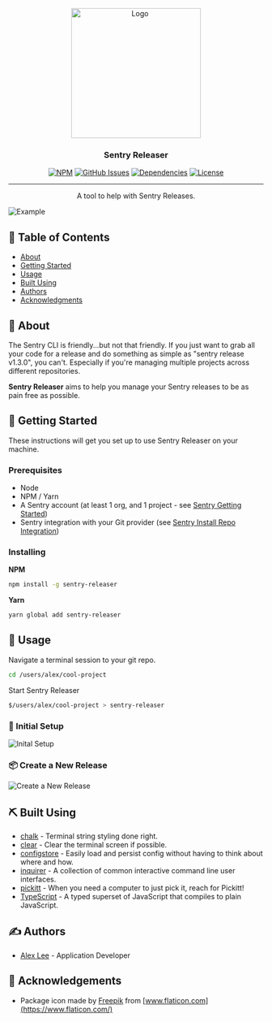 <p align="center">
  <a href="https://github.com/alexlee-dev/sentry-releaser" rel="noopener">
 <img width=256px height=256px src="https://res.cloudinary.com/alexlee-dev/image/upload/v1590418214/sentry-releaser/sentry-releaser.svg" alt="Logo"></a>
</p>

<h3 align="center">Sentry Releaser</h3>

<div align="center">

[![NPM](https://img.shields.io/npm/v/sentry-releaser.svg)](https://www.npmjs.com/package/sentry-releaser)
[![GitHub Issues](https://img.shields.io/github/issues/alexlee-dev/sentry-releaser)](https://github.com/alexlee-dev/sentry-releaser/issues)
[![Dependencies](https://img.shields.io/david/alexlee-dev/sentry-releaser)](https://github.com/alexlee-dev/sentry-releaser)
[![License](https://img.shields.io/badge/license-MIT-blue.svg)](/LICENSE)

</div>

---

<p align="center">A tool to help with Sentry Releases.
    <br> 
</p>

![Example](https://res.cloudinary.com/alexlee-dev/image/upload/v1590425174/sentry-releaser/create-release.gif)

## 📝 Table of Contents

- [About](#about)
- [Getting Started](#getting_started)
- [Usage](#usage)
- [Built Using](#built_using)
- [Authors](#authors)
- [Acknowledgments](#acknowledgement)

## 🧐 About <a name = "about"></a>

The Sentry CLI is friendly...but not that friendly. If you just want to grab all your code for a release and do something as simple as "sentry release v1.3.0", you can't. Especially if you're managing multiple projects across different repositories.

**Sentry Releaser** aims to help you manage your Sentry releases to be as pain free as possible.

## 🏁 Getting Started <a name = "getting_started"></a>

These instructions will get you set up to use Sentry Releaser on your machine.

### Prerequisites

- Node
- NPM / Yarn
- A Sentry account (at least 1 org, and 1 project - see [Sentry Getting Started](https://docs.sentry.io/error-reporting/quickstart/?platform=javascript))
- Sentry integration with your Git provider (see [Sentry Install Repo Integration](https://docs.sentry.io/workflow/releases/?platform=javascript#install-repo-integration))

### Installing

**NPM**

```bash
npm install -g sentry-releaser
```

**Yarn**

```bash
yarn global add sentry-releaser
```

## 🎈 Usage <a name="usage"></a>

Navigate a terminal session to your git repo.

```bash
cd /users/alex/cool-project
```

Start Sentry Releaser

```bash
$/users/alex/cool-project > sentry-releaser
```

### 🚀 Initial Setup

![Inital Setup](https://res.cloudinary.com/alexlee-dev/image/upload/v1590428783/sentry-releaser/setup.gif)

### 📦 Create a New Release

![Create a New Release](https://res.cloudinary.com/alexlee-dev/image/upload/v1590425174/sentry-releaser/create-release.gif)

## ⛏️ Built Using <a name = "built_using"></a>

- [chalk](https://github.com/chalk/chalk) - Terminal string styling done right.
- [clear](https://github.com/bahamas10/node-clear) - Clear the terminal screen if possible.
- [configstore](https://github.com/yeoman/configstore) - Easily load and persist config without having to think about where and how.
- [inquirer](https://github.com/SBoudrias/Inquirer.js) - A collection of common interactive command line user interfaces.
- [pickitt](https://pickitt.netlify.com/) - When you need a computer to just pick it, reach for Pickitt!
- [TypeScript](https://www.typescriptlang.org/) - A typed superset of JavaScript that compiles to plain JavaScript.

## ✍️ Authors <a name = "authors"></a>

- [Alex Lee](https://github.com/alexlee-dev) - Application Developer

## 🎉 Acknowledgements <a name = "acknowledgement"></a>

- Package icon made by [Freepik](https://www.flaticon.com/authors/freepik) from [www.flaticon.com](https://www.flaticon.com/)

